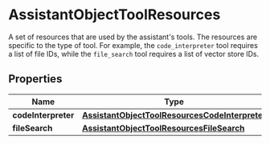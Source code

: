 

# AssistantObjectToolResources

A set of resources that are used by the assistant's tools. The resources are specific to the type of tool. For example, the `code_interpreter` tool requires a list of file IDs, while the `file_search` tool requires a list of vector store IDs. 

## Properties

| Name | Type | Description | Notes |
|------------ | ------------- | ------------- | -------------|
|**codeInterpreter** | [**AssistantObjectToolResourcesCodeInterpreter**](AssistantObjectToolResourcesCodeInterpreter.md) |  |  [optional] |
|**fileSearch** | [**AssistantObjectToolResourcesFileSearch**](AssistantObjectToolResourcesFileSearch.md) |  |  [optional] |



